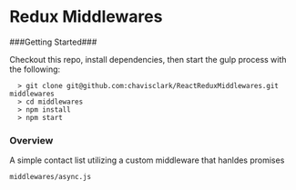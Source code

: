 # Redux Middlewares

###Getting Started###

Checkout this repo, install dependencies, then start the gulp process with the following:

```
  > git clone git@github.com:chavisclark/ReactReduxMiddlewares.git middlewares
  > cd middlewares
  > npm install
  > npm start
```

### Overview
A simple contact list utilizing a custom middleware that hanldes promises

```
middlewares/async.js
```
